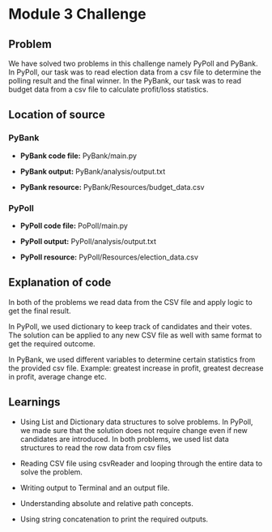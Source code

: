 # Module 3 Challenge

## Problem
We have solved two problems in this challenge namely PyPoll and PyBank. In PyPoll, our task was to read election data from a csv file to determine the polling result and the final winner. In the PyBank, our task was to read budget data from a csv file to calculate profit/loss statistics.

## Location of source

### PyBank

* **PyBank code file:** PyBank/main.py

* **PyBank output:** PyBank/analysis/output.txt

* **PyBank resource:** PyBank/Resources/budget_data.csv

### PyPoll

* **PyPoll code file:** PoPoll/main.py

* **PyPoll output:** PyPoll/analysis/output.txt

* **PyPoll resource:** PyPoll/Resources/election_data.csv

## Explanation of code

In both of the problems we read data from the CSV file and apply logic to get the final result. 

In PyPoll, we used dictionary to keep track of candidates and their votes. The solution can be applied to any new CSV file as well with same format to get the required outcome.

In PyBank, we used different variables to determine certain statistics from the provided csv file. Example: greatest increase in profit, greatest decrease in profit, average change etc.


## Learnings

* Using List and Dictionary data structures to solve problems. In PyPoll, we made sure that the solution does not require change even if new candidates are introduced. In both problems, we used list data structures to read the row data from csv files

* Reading CSV file using csvReader and looping through the entire data to solve the problem.

* Writing output to Terminal and an output file.

* Understanding absolute and relative path concepts.

* Using string concatenation to print the required outputs.
